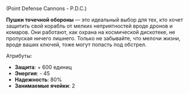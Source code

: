 (Point Defense Cannons - P.D.C.)

**Пушки точечной обороны** — это идеальный выбор для тех, кто хочет защитить свой корабль от мелких неприятностей вроде дронов и комаров. Они работают, как охрана на космической дискотеке, не пропуская ничего лишнего. Только не забывайте, что мелочи жизни, вроде ваших ключей, тоже могут попасть под обстрел.

Атрибуты:
- **Защита**: + 600 единиц
- **Энергия**: - 45
- **Надежность**: 80%
- **Занимаемые ячейки**: 2